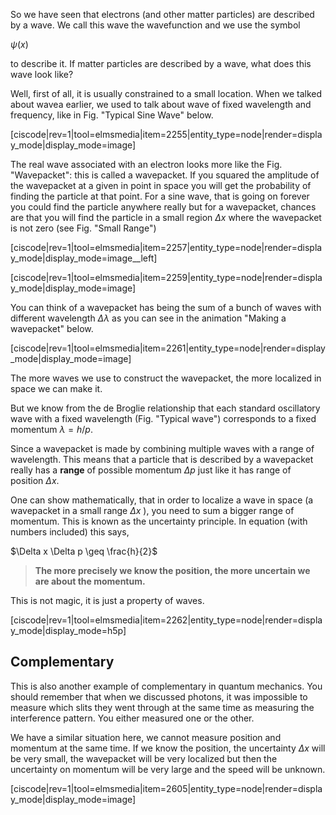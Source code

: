 So we have seen that electrons (and other matter particles) are described by a wave. We call this wave the wavefunction and we use the symbol

$\psi(x)$

to describe it. If matter particles are described by a wave, what does this wave look like?

Well, first of all, it is usually constrained to a small location. When we talked about wavea earlier, we used to talk about wave of fixed wavelength and frequency, like in Fig. "Typical Sine Wave" below.

[ciscode|rev=1|tool=elmsmedia|item=2255|entity_type=node|render=display_mode|display_mode=image]

The real wave associated with an electron looks more like the Fig. "Wavepacket": this is called a wavepacket. If you squared the amplitude of the wavepacket at a given in point in space you will get the probability of finding the particle at that point. For a sine wave, that is going on forever you could find the particle anywhere really but for a wavepacket, chances are that you will find the particle in a small region $\Delta x$ where the wavepacket is not zero (see Fig. "Small Range")

[ciscode|rev=1|tool=elmsmedia|item=2257|entity_type=node|render=display_mode|display_mode=image__left]

[ciscode|rev=1|tool=elmsmedia|item=2259|entity_type=node|render=display_mode|display_mode=image]

You can think of a wavepacket has being the sum of a bunch of waves with different wavelength $\Delta \lambda$ as you can see in the animation "Making a wavepacket" below.

[ciscode|rev=1|tool=elmsmedia|item=2261|entity_type=node|render=display_mode|display_mode=image]

The more waves we use to construct the wavepacket, the more localized in space we can make it.

But we know from the de Broglie relationship that each standard oscillatory wave with a fixed wavelength (Fig. "Typical wave") corresponds to a fixed momentum $\lambda = h/p$.

Since a wavepacket is made by combining multiple waves with a range of wavelength. This means that a particle that is described by a wavepacket really has a **range** of possible momentum $\Delta p$ just like it has range of position $\Delta x$.

One can show mathematically, that in order to localize a wave in space (a wavepacket in a small range $\Delta x$ ), you need to sum a bigger range of momentum. This is known as the uncertainty principle. In equation (with numbers included) this says,

$\Delta x \Delta p \geq \frac{h}{2}$

> **The more precisely we know the position, the more uncertain we are about the momentum.**

This is not magic, it is just a property of waves. 

[ciscode|rev=1|tool=elmsmedia|item=2262|entity_type=node|render=display_mode|display_mode=h5p]

## Complementary

This is also another example of complementary in quantum mechanics. You should remember that when we discussed photons, it was impossible to measure which slits they went through at the same time as measuring the interference pattern. You either measured one or the other. 

We have a similar situation here, we cannot measure position and momentum at the same time. If we know the position, the uncertainty $\Delta x$ will be very small, the wavepacket will be very localized but then the uncertainty on momentum will be very large and the speed will be unknown. 

[ciscode|rev=1|tool=elmsmedia|item=2605|entity_type=node|render=display_mode|display_mode=image]
